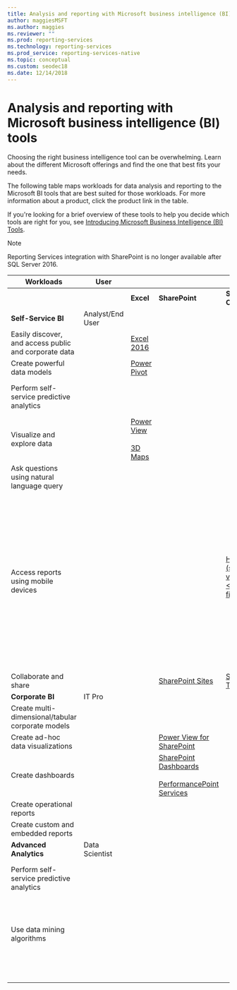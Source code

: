 ```yaml
---
title: Analysis and reporting with Microsoft business intelligence (BI) tools
author: maggiesMSFT
ms.author: maggies
ms.reviewer: ""
ms.prod: reporting-services
ms.technology: reporting-services
ms.prod_service: reporting-services-native
ms.topic: conceptual
ms.custom: seodec18
ms.date: 12/14/2018
---
```

# Analysis and reporting with Microsoft business intelligence (BI) tools

Choosing the right business intelligence tool can be overwhelming. Learn about the different Microsoft offerings and find the one that best fits your needs.

The following table maps workloads for data analysis and reporting to the Microsoft BI tools that are best suited for those workloads. For more information about a product, click the product link in the table.  
  
 If you're looking for a brief overview of these tools to help you decide which tools are right for you, see [Introducing Microsoft Business Intelligence (BI) Tools](https://download.microsoft.com/download/D/2/0/D20E1C5F-72EA-4505-9F26-FEF9550EFD44/Introducing_Microsoft_BI_Tools.docx).

> [!NOTE]
> Reporting Services integration with SharePoint is no longer available after SQL Server 2016.
  
|Workloads|User|||BI Tools|||  
|---------------|----------|-|-|--------------|-|-|  
|||**Excel**|**SharePoint**|**SharePoint Online**|**Power BI**|**SQL Server**|  
|**Self-Service BI**|Analyst/End User||||||  
|Easily discover, and access public and corporate data||[Excel 2016](https://support.office.com/article/What-s-new-in-Excel-2016-for-Windows-5fdb9208-ff33-45b6-9e08-1f5cdb3a6c73?ui=en-US&rs=en-US&ad=US)|||[Azure Data Catalog](https://azure.microsoft.com/services/data-catalog/)||  
|Create powerful data models||[Power Pivot](https://support.office.com/article/Power-Pivot-Overview-and-Learning-f9001958-7901-4caa-ad80-028a6d2432ed?ui=en-US&rs=en-US&ad=US)|||[Power BI Desktop](/power-bi/fundamentals/desktop-get-the-desktop)||  
|Perform self-service predictive analytics||||||[Data Mining Add-ins for Excel](https://docs.microsoft.com/sql/analysis-services/data-mining-client-for-excel-sql-server-data-mining-add-ins?view=sql-server-2014&viewFallbackFrom=sql-server-ver15) |  
|Visualize and explore data||[Power View](https://support.office.com/article/Power-View-Explore-visualize-and-present-your-data-98268d31-97e2-42aa-a52b-a68cf460472e)<br /><br /> [3D Maps](https://support.office.com/article/Visualize-your-data-in-3D-Maps-ce6b1d5c-4602-4dae-b487-91ec0268e75d)|||[Power BI Desktop](/power-bi/fundamentals/desktop-get-the-desktop)||  
|Ask questions using natural language query|||||[Q & A](https://docs.microsoft.com/power-bi/consumer/end-user-q-and-a)|
|Access reports using mobile devices||||[HTML 5 (supports viewing <10-MB files)](create-deploy-and-manage-mobile-and-paginated-reports.md)<br /><br /> | [HTML 5 (supports viewing <250 MB)](https://go.microsoft.com/fwlink/p/?LinkId=391854)<br /><br /> [Power BI mobile app on iOS devices](https://docs.microsoft.com/power-bi/consumer/mobile/mobile-iphone-app-get-started)<br /><br /> [Power BI mobile app on Android devices](https://docs.microsoft.com/power-bi/consumer/mobile/mobile-android-app-get-started) <br /><br /> [Power BI mobile app for Windows 10](https://docs.microsoft.com/power-bi/consumer/mobile/mobile-windows-10-phone-app-get-started)|  
|Collaborate and share|||[SharePoint Sites](https://docs.microsoft.com/sharepoint/getting-started)|[SharePoint Team Sites](https://go.microsoft.com/fwlink/?LinkId=391850)|[Power BI Sites](https://docs.microsoft.com/power-bi/service-how-to-collaborate-distribute-dashboards-reports)||  
|**Corporate BI**|IT Pro||||||  
|Create multi-dimensional/tabular corporate models||||||[Analysis Services](https://docs.microsoft.com/analysis-services/analysis-services-overview)|  
|Create ad-hoc data visualizations|||[Power View for SharePoint](https://go.microsoft.com/fwlink/?LinkId=391858)||||  
|Create dashboards|||[SharePoint Dashboards](https://go.microsoft.com/fwlink/?LinkId=391859)<br /><br /> [PerformancePoint Services](https://technet.microsoft.com/library/ee424392.aspx)||[Dashboards in Power BI](https://powerbi.microsoft.com/documentation/powerbi-service-dashboards/)||  
|Create operational reports||||||*[Reporting Services](create-deploy-and-manage-mobile-and-paginated-reports.md)|  
|Create custom and embedded reports|||||[Power BI Embedded](create-deploy-and-manage-mobile-and-paginated-reports.md)|  
|**Advanced Analytics**|Data Scientist||||||  
|Perform self-service predictive analytics||||||[Data Mining Add-ins for Excel](https://docs.microsoft.com/sql/analysis-services/data-mining-client-for-excel-sql-server-data-mining-add-ins?view=sql-server-2014&viewFallbackFrom=sql-server-ver15) |  
|Use data mining algorithms||||||[Data Mining in Analysis Services](https://docs.microsoft.com/analysis-services/data-mining/data-mining-ssas)<br/><br/>[SQL Server R Services](https://msdn.microsoft.com/library/mt604845.aspx)|  
| &nbsp; | &nbsp; | &nbsp; | &nbsp; | &nbsp; | &nbsp; | &nbsp; |
  
